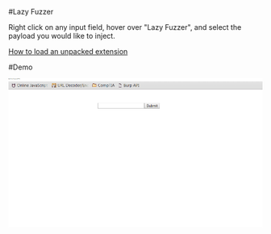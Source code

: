 #Lazy Fuzzer

Right click on any input field, hover over "Lazy Fuzzer", and select the payload you would like to inject.

<a href="http://superuser.com/questions/247651/how-does-one-install-an-extension-for-chrome-browser-from-the-local-file-system">How to load an unpacked extension</a>

#Demo

<img src="marketing/demo.gif"/>
